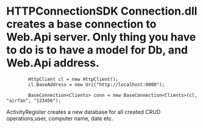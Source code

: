 # HTTPConnectionSDK Connection.dll creates a base connection to Web.Api server.  Only thing you have to do is to have a model for Db, and Web.Api address. 
            HttpClient cl = new HttpClient();
            cl.BaseAddress = new Uri("http://localhost:0000");
           
            BaseConnection<Clients> conn = new BaseConnection<Clients>(cl, "airfan", "123456");
            
ActivityRegister creates a new database for all created CRUD operations,user, computer name, date etc.
